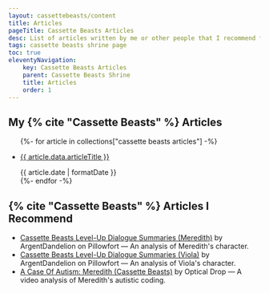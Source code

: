```yaml
---
layout: cassettebeasts/content
title: Articles
pageTitle: Cassette Beasts Articles
desc: List of articles written by me or other people that I recommend for Cassette Beasts.
tags: cassette beasts shrine page
toc: true
eleventyNavigation:
    key: Cassette Beasts Articles
    parent: Cassette Beasts Shrine
    title: Articles
    order: 1
---
```


## My {% cite "Cassette Beasts" %} Articles
<ul>
{%- for article in collections["cassette beasts articles"] -%}
    <li>
        <p><a href="{{ article.url }}">{{ article.data.articleTitle }}</a></p>
        <time datetime="{{ article.date }}">{{ article.date | formatDate }}</time>
    </li>
{%- endfor -%}
</ul>

## {% cite "Cassette Beasts" %} Articles I Recommend

* [Cassette Beasts Level-Up Dialogue Summaries (Meredith)](https://www.pillowfort.social/posts/3642949) by ArgentDandelion on Pillowfort — An analysis of Meredith's character.
* [Cassette Beasts Level-Up Dialogue Summaries (Viola)](https://www.pillowfort.social/posts/3792935) by ArgentDandelion on Pillowfort — An analysis of Viola's character.
* [A Case Of Autism: Meredith (Cassette Beasts)](https://www.youtube.com/watch?v=jFJ6tMeGsLg) by Optical Drop — A video analysis of Meredith's autistic coding.